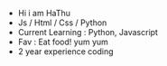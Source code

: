 - Hi i am HaThu
- Js / Html / Css / Python
- Current Learning : Python, Javascript
- Fav : Eat food! yum yum
- 2 year experience coding



<!---
HaThuDangIu/HaThuDangIu is a ✨ special ✨ repository because its `README.md` (this file) appears on your GitHub profile.
You can click the Preview link to take a look at your changes.
--->
